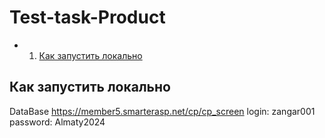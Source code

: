 ﻿# Test-task-Product

* 1. [Как запустить локально](#Какзапуститьлокально)

## <a name='Какзапуститьлокально'>Как запустить локально </a>
DataBase
https://member5.smarterasp.net/cp/cp_screen
login: zangar001
password: Almaty2024


